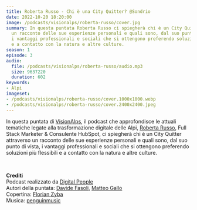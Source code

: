 ```yaml
---
title: Roberta Russo - Chi è una City Quitter? @Sondrio
date: 2022-10-20 18:20:00
image: /podcasts/visionalps/roberta-russo/cover.jpg
summary: In questa puntata Roberta Russo ci spiegherà chi è un City Quitter attraverso
  un racconto delle sue esperienze personali e quali sono, dal suo punto di vista,
  i vantaggi professionali e sociali che si ottengono preferendo soluzioni più flessibili
  e a contatto con la natura e altre culture.
season: 1
episode: 3
audio:
  file: /podcasts/visionalps/roberta-russo/audio.mp3
  size: 9637220
  duration: 602
keywords:
- Alpi
imageset:
- /podcasts/visionalps/roberta-russo/cover.1000x1000.webp
- /podcasts/visionalps/roberta-russo/cover.2400x2400.jpeg
---
```


In questa puntata di [VisionAlps](https://www.visionalps.com/), il podcast che approfondisce le attuali tematiche legate alla trasformazione digitale delle Alpi, [Roberta Russo](https://www.linkedin.com/in/roberta-russo/), Full Stack Marketer & Consulente HubSpot, ci spiegherà chi è un City Quitter attraverso un racconto delle sue esperienze personali e quali sono, dal suo punto di vista, i vantaggi professionali e sociali che si ottengono preferendo soluzioni più flessibili e a contatto con la natura e altre culture.

<br>

**Crediti**<br>
Podcast realizzato da [Digital People](https://w3id.org/digitalpeople)<br>
Autori della puntata: [Davide Fasoli](https://www.linkedin.com/in/davide-fasoli-2b3246179/), [Matteo Gallo](https://www.linkedin.com/in/matteo-gallo-4a5ab31a8/)<br>
Copertina: [Florian Zyba](https://www.linkedin.com/in/florian-zyba/)<br>
Musica: [penguinmusic](https://pixabay.com/users/penguinmusic-24940186/)